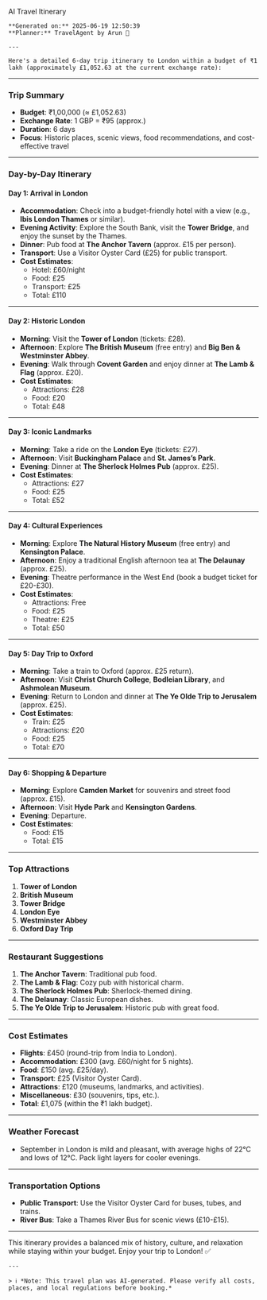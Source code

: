  AI Travel Itinerary

    **Generated on:** 2025-06-19 12:50:39  
    **Planner:** TravelAgent by Arun 🚀

    ---

    Here's a detailed 6-day trip itinerary to London within a budget of ₹1 lakh (approximately £1,052.63 at the current exchange rate):

---

### **Trip Summary**
- **Budget**: ₹1,00,000 (≈ £1,052.63)
- **Exchange Rate**: 1 GBP = ₹95 (approx.)
- **Duration**: 6 days
- **Focus**: Historic places, scenic views, food recommendations, and cost-effective travel

---

### **Day-by-Day Itinerary**

#### **Day 1: Arrival in London**
- **Accommodation**: Check into a budget-friendly hotel with a view (e.g., **Ibis London Thames** or similar).
- **Evening Activity**: Explore the South Bank, visit the **Tower Bridge**, and enjoy the sunset by the Thames.
- **Dinner**: Pub food at **The Anchor Tavern** (approx. £15 per person).
- **Transport**: Use a Visitor Oyster Card (£25) for public transport.
- **Cost Estimates**:
  - Hotel: £60/night
  - Food: £25
  - Transport: £25
  - Total: £110

---

#### **Day 2: Historic London**
- **Morning**: Visit the **Tower of London** (tickets: £28).
- **Afternoon**: Explore **The British Museum** (free entry) and **Big Ben & Westminster Abbey**.
- **Evening**: Walk through **Covent Garden** and enjoy dinner at **The Lamb & Flag** (approx. £20).
- **Cost Estimates**:
  - Attractions: £28
  - Food: £20
  - Total: £48

---

#### **Day 3: Iconic Landmarks**
- **Morning**: Take a ride on the **London Eye** (tickets: £27).
- **Afternoon**: Visit **Buckingham Palace** and **St. James’s Park**.
- **Evening**: Dinner at **The Sherlock Holmes Pub** (approx. £25).
- **Cost Estimates**:
  - Attractions: £27
  - Food: £25
  - Total: £52

---

#### **Day 4: Cultural Experiences**
- **Morning**: Explore **The Natural History Museum** (free entry) and **Kensington Palace**.
- **Afternoon**: Enjoy a traditional English afternoon tea at **The Delaunay** (approx. £25).
- **Evening**: Theatre performance in the West End (book a budget ticket for £20-£30).
- **Cost Estimates**:
  - Attractions: Free
  - Food: £25
  - Theatre: £25
  - Total: £50

---

#### **Day 5: Day Trip to Oxford**
- **Morning**: Take a train to Oxford (approx. £25 return).
- **Afternoon**: Visit **Christ Church College**, **Bodleian Library**, and **Ashmolean Museum**.
- **Evening**: Return to London and dinner at **The Ye Olde Trip to Jerusalem** (approx. £25).
- **Cost Estimates**:
  - Train: £25
  - Attractions: £20
  - Food: £25
  - Total: £70

---

#### **Day 6: Shopping & Departure**
- **Morning**: Explore **Camden Market** for souvenirs and street food (approx. £15).
- **Afternoon**: Visit **Hyde Park** and **Kensington Gardens**.
- **Evening**: Departure.
- **Cost Estimates**:
  - Food: £15
  - Total: £15

---

### **Top Attractions**
1. **Tower of London**
2. **British Museum**
3. **Tower Bridge**
4. **London Eye**
5. **Westminster Abbey**
6. **Oxford Day Trip**

---

### **Restaurant Suggestions**
1. **The Anchor Tavern**: Traditional pub food.
2. **The Lamb & Flag**: Cozy pub with historical charm.
3. **The Sherlock Holmes Pub**: Sherlock-themed dining.
4. **The Delaunay**: Classic European dishes.
5. **The Ye Olde Trip to Jerusalem**: Historic pub with great food.

---

### **Cost Estimates**
- **Flights**: £450 (round-trip from India to London).
- **Accommodation**: £300 (avg. £60/night for 5 nights).
- **Food**: £150 (avg. £25/day).
- **Transport**: £25 (Visitor Oyster Card).
- **Attractions**: £120 (museums, landmarks, and activities).
- **Miscellaneous**: £30 (souvenirs, tips, etc.).
- **Total**: £1,075 (within the ₹1 lakh budget).

---

### **Weather Forecast**
- September in London is mild and pleasant, with average highs of 22°C and lows of 12°C. Pack light layers for cooler evenings.

---

### **Transportation Options**
- **Public Transport**: Use the Visitor Oyster Card for buses, tubes, and trains.
- **River Bus**: Take a Thames River Bus for scenic views (£10-£15).

---

This itinerary provides a balanced mix of history, culture, and relaxation while staying within your budget. Enjoy your trip to London! ✅

    ---

    > ℹ️ *Note: This travel plan was AI-generated. Please verify all costs, places, and local regulations before booking.*
    